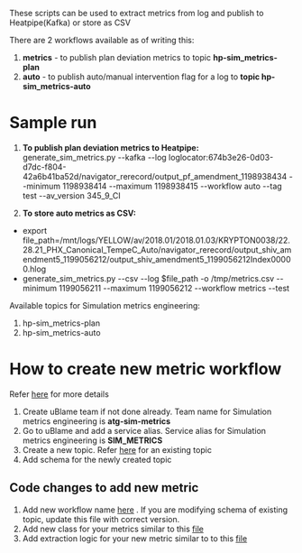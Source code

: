
These scripts can be used to extract metrics from log and publish to Heatpipe(Kafka) or store as CSV

There are 2 workflows available as of writing this:
 1. **metrics** - to publish plan deviation metrics to topic **hp-sim_metrics-plan**
 2. **auto** - to publish auto/manual intervention flag for a log to **topic hp-sim_metrics-auto**

# Sample run
 1. **To publish plan deviation metrics to Heatpipe:** generate_sim_metrics.py --kafka   --log loglocator:674b3e26-0d03-d7dc-f804-42a6b41ba52d/navigator_rerecord/output_pf_amendment_1198938434 --minimum 1198938414 --maximum 1198938415 --workflow auto  --tag test --av_version 345_9_CI

 2. **To store auto metrics as CSV:** 
   * export file_path=/mnt/logs/YELLOW/av/2018.01/2018.01.03/KRYPTON0038/22.28.21_PHX_Canonical_TempeC_Auto/navigator_rerecord/output_shiv_amendment5_1199056212/output_shiv_amendment5_1199056212Index00000.hlog
   * generate_sim_metrics.py --csv --log $file_path -o /tmp/metrics.csv --minimum 1199056211 --maximum 1199056212 --workflow metrics --test


Available topics for Simulation metrics engineering:
1. hp-sim_metrics-plan
2. hp-sim_metrics-auto


# How to create new metric workflow
Refer [here](https://docs.google.com/document/d/1quaYgUo6XT-KWeRMV96tuGcq3cBdTLN4rpbLcVja7HI) for more details

1. Create uBlame team if not done already. Team name for Simulation metrics engineering is **atg-sim-metrics**
2. Go to uBlame and add a service alias. Service alias for Simulation metrics engineering is **SIM_METRICS**
3. Create a new topic. Refer [here](https://watchtower.uberinternal.com/watchtower/#topic=hp-sim_metrics-plan) for an existing topic
4. Add schema for the newly created topic

## Code changes to add new metric
1. Add new workflow name [here](https://code.int.uberatc.com/diffusion/AV/browse/master/source/mp_log_validation/python/analytics/workflow_names.py)
    . If you are modifying schema of existing topic, update this file with correct version.
2. Add new class for your metrics similar to this [file](https://code.int.uberatc.com/diffusion/AV/browse/master/source/mp_log_validation/python/analytics/log_auto.py)
3. Add extraction logic for your new metric similar to to this [file](https://code.int.uberatc.com/diffusion/AV/browse/master/source/mp_log_validation/python/analytics/workflows/auto.py)
